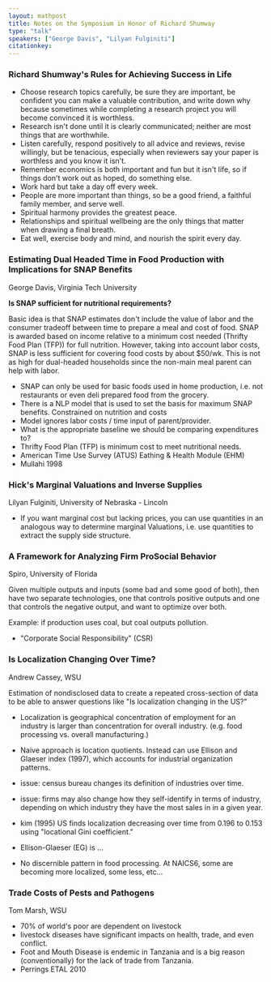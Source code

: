 ```yaml
---
layout: mathpost
title: Notes on the Symposium in Honor of Richard Shumway
type: "talk"
speakers: ["George Davis", "Lilyan Fulginiti"]
citationkey:
---
```


### Richard Shumway's Rules for Achieving Success in Life

* Choose research topics carefully, be sure they are important, be confident you can make a valuable contribution, and write down why because sometimes while completing a research project you will become convinced it is worthless.
* Research isn't done until it is clearly communicated; neither are most things that are worthwhile.
* Listen carefully, respond positively to all advice and reviews, revise willingly, but be tenacious, especially when reviewers say your paper is worthless and you know it isn't.
* Remember economics is both important and fun but it isn't life, so if things don't work out as hoped, do something else.
* Work hard but take a day off every week.
* People are more important than things, so be a good friend, a faithful family member, and serve well.
* Spiritual harmony provides the greatest peace.
* Relationships and spiritual wellbeing are the only things that matter when drawing a final breath.
* Eat well, exercise body and mind, and nourish the spirit every day.



### Estimating Dual Headed Time in Food Production with Implications for SNAP Benefits
George Davis, Virginia Tech University

**Is SNAP sufficient for nutritional requirements?**

Basic idea is that SNAP estimates don't include the value of labor and the consumer tradeoff between time to prepare a meal and cost of food. SNAP is awarded based on income relative to a minimum cost needed (Thrifty Food Plan (TFP)) for full nutrition. However, taking into account labor costs, SNAP is less sufficient for covering food costs by about $50/wk. This is not as high for dual-headed households since the non-main meal parent can help with labor.

* SNAP can only be used for basic foods used in home production, i.e. not restaurants or even deli prepared food from the grocery.
* There is a NLP model that is used to set the basis for maximum SNAP benefits. Constrained on nutrition and costs
* Model ignores labor costs / time input of parent/provider.
* What is the appropriate baseline we should be comparing expenditures to?
* Thrifty Food Plan (TFP) is minimum cost to meet nutritional needs.
* American Time Use Survey (ATUS) Eathing & Health Module (EHM)
* Mullahi 1998

### Hick's Marginal Valuations and Inverse Supplies
Lilyan Fulginiti, University of Nebraska - Lincoln

* If you want marginal cost but lacking prices, you can use quantities in an analogous way to determine marginal Valuations, i.e. use quantities to extract the supply side structure.

### A Framework for Analyzing Firm ProSocial Behavior

Spiro, University of Florida

Given multiple outputs and inputs (some bad and some good of both), then have two separate technologies, one that controls positive outputs and one that controls the negative output, and want to optimize over both.

Example: if production uses coal, but coal outputs pollution.

* "Corporate Social Responsibility" (CSR)

### Is Localization Changing Over Time?

Andrew Cassey, WSU

Estimation of nondisclosed data to create a repeated cross-section of data to be able to answer questions like "Is localization changing in the US?"

* Localization is geographical concentration of employment for an industry is larger than concentration for overall industry. (e.g. food processing vs. overall manufacturing.)

* Naive approach is location quotients. Instead can use Ellison and Glaeser index (1997), which accounts for industrial organization patterns.

* issue: census bureau changes its definition of industries over time.

* issue: firms may also change how they self-identify in terms of industry, depending on which industry they have the most sales in in a given year.

* kim (1995) US finds localization decreasing over time from 0.196 to 0.153 using "locational Gini coefficient."

* Ellison-Glaeser (EG) is ...

* No discernible pattern in food processing. At NAICS6, some are becoming more localized, some less, etc...

### Trade Costs of Pests and Pathogens

Tom Marsh, WSU

* 70% of world's poor are dependent on livestock
* livestock diseases have significant impacts on health, trade, and even conflict.
* Foot and Mouth Disease is endemic in Tanzania and is a big reason (conventionally) for the lack of trade from Tanzania.
* Perrings ETAL 2010
